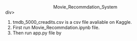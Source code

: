 <div style="text-align:center">Movie_Recommdation_System</div>div>

1) tmdb_5000_creadits.csv is a csv file avaliable on Kaggle.
2) First run Movie_Recommdation.ipynb file.
3) Then run app.py file by <streamlit run app.py>
